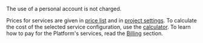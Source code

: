 The use of a personal account is not charged.

Prices for services are given in [price list](https://cloud.vk.com/pricelist) and in [project settings](https://msk.cloud.vk.com/app/project/prices). To calculate the cost of the selected service configuration, use the [calculator](https://cloud.vk.com/en/pricing/). To learn how to pay for the Platform's services, read the [Billing](/en/intro/billing) section.
